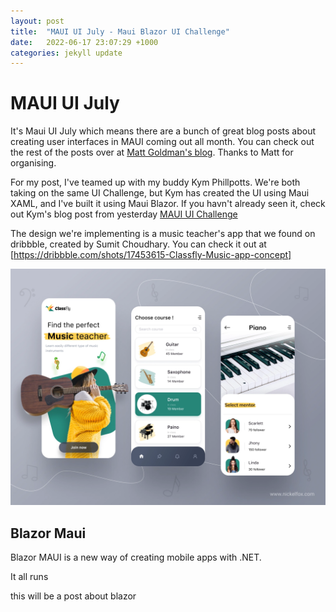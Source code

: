```yaml
---
layout: post
title:  "MAUI UI July - Maui Blazor UI Challenge"
date:   2022-06-17 23:07:29 +1000
categories: jekyll update
---
```


# MAUI UI July
It's Maui UI July which means there are a bunch of great blog posts about creating user interfaces in MAUI coming out all month. You can check out the rest of the posts over at [Matt Goldman's blog](https://goforgoldman.com/2022/05/19/maui-ui-july.html). Thanks to Matt for organising.

For my post, I've teamed up with my buddy Kym Phillpotts. We're both taking on the same UI Challenge, but Kym has created the UI using Maui XAML, and I've built it using Maui Blazor. If you havn't already seen it, check out Kym's blog post from yesterday [MAUI UI Challenge](kymphillpotts.com/maui)

The design we're implementing is a music teacher's app that we found on dribbble, created by Sumit Choudhary. You can check it out at [https://dribbble.com/shots/17453615-Classfly-Music-app-concept]

![Design](uijuly/design.webp)


## Blazor Maui

Blazor MAUI is a new way of creating mobile apps with .NET.

It all runs 


this will be a post about blazor

[jekyll-docs]: https://jekyllrb.com/docs/home
[jekyll-gh]:   https://github.com/jekyll/jekyll
[jekyll-talk]: https://talk.jekyllrb.com/

